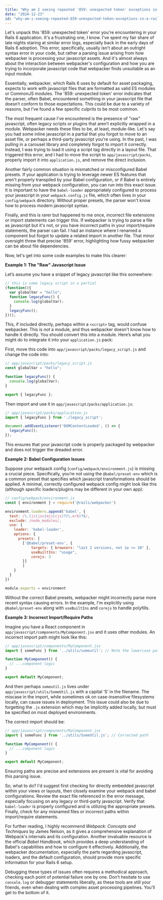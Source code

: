 ```yaml
---
title: "Why am I seeing repeated '859: unexpected token' exceptions in a Rails 6 application?"
date: "2024-12-23"
id: "why-am-i-seeing-repeated-859-unexpected-token-exceptions-in-a-rails-6-application"
---
```


Let's unpack this '859: unexpected token' error you're encountering in your Rails 6 application. It's a frustrating one, I know. I’ve spent my fair share of late nights staring at similar error logs, especially back in the early days of Rails 6 adoption. This error, specifically, usually isn't about an outright syntax error in your code, but rather a parsing issue arising from how webpacker is processing your javascript assets. And it's almost always about the interaction between webpacker's configuration and how you are trying to incorporate javascript code that webpacker finds unsuitable as an input module.

Essentially, webpacker, which Rails 6 uses by default for asset packaging, expects to work with javascript files that are formatted as valid ES modules or CommonJS modules. The '859: unexpected token' error indicates that the parser, often Babel, encountered something in your javascript file that doesn’t conform to those expectations. This could be due to a variety of reasons, but I’ve found a few specific culprits to be most common.

The most frequent cause I've encountered is the presence of "raw" javascript, often legacy scripts or plugins that aren’t explicitly wrapped in a module. Webpacker needs these files to be, at least, module-like. Let's say you had some inline javascript in a partial that you forgot to move to an asset file, or perhaps a third-party javascript you're using. In the past, I was pulling in a carousel library and completely forgot to import it correctly. Instead, I was trying to load it using a script tag directly in a layout file. That triggered this error, and I had to move the script to `app/javascript/packs`, properly import it into `application.js`, and remove the direct inclusion.

Another fairly common situation is mismatched or misconfigured Babel presets. If your application is trying to leverage newer ES features that aren't properly transpiled by your Babel configuration, or if Babel is entirely missing from your webpack configuration, you can run into this exact issue. It is important to have the `babel-loader` appropriately configured to process your javascript in your `webpack.config.js` file, which often lives in your `config/webpack` directory. Without proper presets, the parser won't know how to process modern javascript syntax.

Finally, and this is rarer but happened to me once, incorrect file extensions or import statements can trigger this. If webpacker is trying to parse a file as javascript but it's not, or you have incorrect paths in your import/require statements, the parser can fail. I had an instance where I renamed a component but forgot to update a related import in another file. That minor oversight threw that precise '859' error, highlighting how fussy webpacker can be about file dependencies.

Now, let's get into some code examples to make this clearer:

**Example 1: The "Raw" Javascript Issue**

Let’s assume you have a snippet of legacy javascript like this somewhere:

```javascript
// this is some legacy script in a partial
(function(){
  var globalVar = "hello";
  function legacyFunc() {
    console.log(globalVar);
  }
  legacyFunc();
})();
```

This, if included directly, perhaps within a `<script>` tag, would confuse webpacker. This is *not* a module, and thus webpacker doesn't know how to handle it directly. You should convert this into a module. Here’s what you might do to integrate it into your `application.js` pack:

First, move this code into `app/javascript/packs/legacy_script.js` and change the code into:
```javascript
// app/javascript/packs/legacy_script.js
const globalVar = "hello";

function legacyFunc() {
  console.log(globalVar);
}

export { legacyFunc };
```

Then import and use it in `app/javascript/packs/application.js`:
```javascript
// app/javascript/packs/application.js
import { legacyFunc } from './legacy_script';

document.addEventListener('DOMContentLoaded', () => {
  legacyFunc();
});
```

This ensures that your javascript code is properly packaged by webpacker and does not trigger the dreaded error.

**Example 2: Babel Configuration Issues**

Suppose your webpack config (`config/webpack/environment.js`) is missing a crucial piece. Specifically, you’re not using the `@babel/preset-env` which is a common preset that specifies which javascript transformations should be applied. A minimal, correctly configured webpack config might look like this (although specific loaders/plugins may be different in your own app):

```javascript
// config/webpack/environment.js
const { environment } = require('@rails/webpacker')

environment.loaders.append('babel', {
  test: /\.(js|jsx|mjs|cjs)?(\.erb)?$/,
  exclude: /node_modules/,
  use: {
    loader: 'babel-loader',
    options: {
      presets: [
        ['@babel/preset-env', {
            targets: { browsers: "last 2 versions, not ie <= 10" },
            useBuiltIns: "usage",
            corejs: 3
        }]
        ]
    }
  }
})

module.exports = environment
```

Without the correct Babel presets, webpacker might incorrectly parse more recent syntax causing errors. In the example, I'm explicitly using `@babel/preset-env` along with `useBuiltIns` and `corejs` to handle polyfills.

**Example 3: Incorrect Import/Require Paths**

Imagine you have a React component in `app/javascript/components/MyComponent.jsx` and it uses other modules. An incorrect import path might look like this:

```javascript
// app/javascript/components/MyComponent.jsx
import { someFunc } from '../utils/someutil'; // Note the lowercase path

function MyComponent() {
  // ...component logic
}

export default MyComponent;
```

And then perhaps `someutil.js` lives under `app/javascript/utils/SomeUtil.js` with a capital ‘S’ in the filename. The miscase in the import, while sometimes ok on case-insensitive filesystems locally, can cause issues in deployment. This issue could also be due to forgetting the `.js` extension which may be implicitly added locally, but must be specified on most deployed environments.

The correct import should be:

```javascript
// app/javascript/components/MyComponent.jsx
import { someFunc } from '../utils/SomeUtil.js'; // Corrected path

function MyComponent() {
  // ...component logic
}

export default MyComponent;
```

Ensuring paths are precise and extensions are present is vital for avoiding this parsing issue.

So, what to do? I'd suggest first checking for directly embedded javascript within your views or layouts, then closely examine your webpack and babel configurations. Review the exact file referenced in the error message, especially focusing on any legacy or third-party javascript. Verify that `babel-loader` is properly configured and is utilizing the appropriate presets. Finally, check for any misnamed files or incorrect paths within import/require statements.

For further reading, I highly recommend *Webpack: Concepts and Techniques* by James Nelson, as it gives a comprehensive explanation of Webpack's internals and its configuration. Another invaluable resource is the official *Babel Handbook*, which provides a deep understanding of Babel's capabilities and how to configure it effectively. Additionally, the webpacker documentation, especially the parts regarding javascript, loaders, and the default configuration, should provide more specific information for your Rails 6 setup.

Debugging these types of issues often requires a methodical approach, checking each point of potential failure one by one. Don’t hesitate to use `console.log` or debugger statements liberally, as these tools are still your friends, even when dealing with complex asset processing pipelines. You'll get to the bottom of it.
